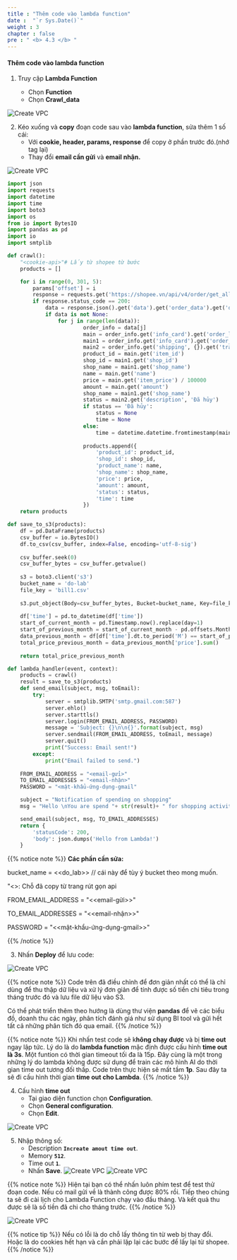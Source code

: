 ```yaml
---
title : "Thêm code vào lambda function"
date :  "`r Sys.Date()`" 
weight : 3 
chapter : false
pre : " <b> 4.3 </b> "
---
```


#### Thêm code vào lambda function

1. Truy cập **Lambda Function**

   - Chọn **Function**
   - Chọn **Crawl_data**

![Create VPC](/images/4-CreateEc2Server/4.3-addcode/1.png?featherlight=false&width=90pc)


2. Kéo xuống và **copy** đoạn code sau vào **lambda function**, sửa thêm 1 số cái:
   - Với **cookie, header, params, response** để copy ở phần trước đó.(nhớ tag lại)
   - Thay đổi **email cần gửi** và **email nhận.**

![Create VPC](/images/4-CreateEc2Server/4.3-addcode/2.png?featherlight=false&width=90pc)

```python
import json
import requests
import datetime
import time
import boto3 
import os
from io import BytesIO
import pandas as pd
import io
import smtplib

def crawl():
    "<cookie-api>"# Lấy từ shopee từ bước 
    products = []

    for i in range(0, 301, 5):
        params['offset'] = i
        response = requests.get('https://shopee.vn/api/v4/order/get_all_order_and_checkout_list', headers=headers, params=params, cookies=cookies)
        if response.status_code == 200:
            data = response.json().get('data').get('order_data').get('details_list')
            if data is not None:
                for j in range(len(data)):
                        order_info = data[j]
                        main = order_info.get('info_card').get('order_list_cards')[0].get('product_info').get('item_groups')[0].get('items')[0]
                        main1 = order_info.get('info_card').get('order_list_cards')[0].get('shop_info')
                        main2 = order_info.get('shipping', {}).get('tracking_info', {})
                        product_id = main.get('item_id')
                        shop_id = main1.get('shop_id')
                        shop_name = main1.get('shop_name')
                        name = main.get('name')
                        price = main.get('item_price') / 100000 
                        amount = main.get('amount')
                        shop_name = main1.get('shop_name')
                        status = main2.get('description', 'Đã hủy')
                        if status == 'Đã hủy':
                            status = None  
                            time = None    
                        else:
                            time = datetime.datetime.fromtimestamp(main2.get('ctime', 0))
                    
                        products.append({
                            'product_id': product_id,
                            'shop_id': shop_id,
                            'product_name': name,
                            'shop_name': shop_name,
                            'price': price,
                            'amount': amount,
                            'status': status,
                            'time': time
                        })
    return products        

def save_to_s3(products):    
    df = pd.DataFrame(products)
    csv_buffer = io.BytesIO()
    df.to_csv(csv_buffer, index=False, encoding='utf-8-sig')
    
    csv_buffer.seek(0)
    csv_buffer_bytes = csv_buffer.getvalue()
    
    s3 = boto3.client('s3')
    bucket_name = 'do-lab'
    file_key = 'bill1.csv'
    
    s3.put_object(Body=csv_buffer_bytes, Bucket=bucket_name, Key=file_key, ContentType='text/csv; charset=utf-8')
    
    df['time'] = pd.to_datetime(df['time'])
    start_of_current_month = pd.Timestamp.now().replace(day=1)
    start_of_previous_month = start_of_current_month - pd.offsets.MonthBegin(1)
    data_previous_month = df[df['time'].dt.to_period('M') == start_of_previous_month.to_period('M')]
    total_price_previous_month = data_previous_month['price'].sum()
    
    return total_price_previous_month

def lambda_handler(event, context):
    products = crawl()
    result = save_to_s3(products)
    def send_email(subject, msg, toEmail):
        try:
            server = smtplib.SMTP('smtp.gmail.com:587')
            server.ehlo()
            server.starttls()
            server.login(FROM_EMAIL_ADDRESS, PASSWORD)
            message = 'Subject: {}\n\n{}'.format(subject, msg)
            server.sendmail(FROM_EMAIL_ADDRESS, toEmail, message)
            server.quit()
            print("Success: Email sent!")
        except:
            print("Email failed to send.")
            
    FROM_EMAIL_ADDRESS = "<email-gửi>"
    TO_EMAIL_ADDRESSES = "<email-nhận>"
    PASSWORD = "<mật-khẩu-ứng-dụng-gmail"

    subject = "Notification of spending on shopping"
    msg = "Hello \nYou are spend "+ str(result)+ " for shopping activities at shopee" 

    send_email(subject, msg, TO_EMAIL_ADDRESSES)
    return {
        'statusCode': 200,
        'body': json.dumps('Hello from Lambda!')
    }
```
{{% notice note %}}
**Các phần cần sửa:**

bucket_name = <<do_lab>> // cái này để tùy ý bucket theo mong muốn.

"<<cookie-api>>: Chỗ đã copy từ trang rút gọn api 

FROM_EMAIL_ADDRESS = "<<email-gửi>>"

TO_EMAIL_ADDRESSES = "<<email-nhận>>"

PASSWORD = "<<mật-khẩu-ứng-dụng-gmail>>"

{{% /notice %}}

3. Nhấn **Deploy** để lưu code:


![Create VPC](/images/4-CreateEc2Server/4.3-addcode/3.png?featherlight=false&width=90pc)


{{% notice note %}}
Code trên đã điều chỉnh để đơn giản nhất có thể là chỉ dùng để thu thập dữ liệu và xử lý đơn giản để tính được số tiền chi tiêu trong tháng trước đó và lưu file dữ liệu vào S3. 

Có thể phát triển thêm theo hướng là dùng thư viện **pandas** để vẽ các biểu đồ, doanh thu các ngày, phân tích đánh giá như sử dụng BI tool và gửi hết tất cả những phân tích đó qua email.
{{% /notice %}}


{{% notice note %}}
Khi nhấn test code sẽ k**hông chạy được** và bị **time out** ngay lập tức. Lý do là do **lambda function** mặc định được cấu hình **time out là 3s**. Một funtion có thời gian timeout tối đa là 15p. Đây cùng là một trong những lý do lambda không được sử dụng để train các mô hình AI do thời gian time out tương đối thấp. Code trên thực hiện sẽ mất tầm **1p**. Sau đây ta sẽ đi cấu hình thời gian **time out cho Lambda**.
{{% /notice %}}


4. Cấu hình **time out**
    - Tại giao diện function chọn **Configuration**.
    - Chọn **General configuration**.
    - Chọn **Edit**.
 
![Create VPC](/images/4-CreateEc2Server/4.3-addcode/4.png?featherlight=false&width=90pc)

5. Nhập thông số:
    - Description **```Increate amout time out```**.
    - Memory **```512```**.
    - Time out **```1```**.
    - Nhấn **Save**.
![Create VPC](/images/4-CreateEc2Server/4.3-addcode/5.png?featherlight=false&width=90pc)
![Create VPC](/images/4-CreateEc2Server/4.3-addcode/6.png?featherlight=false&width=90pc)

{{% notice note %}}
Hiện tại bạn có thể nhấn luôn phím test để test thử đoạn code. Nếu có mail gửi về là thành công được 80% rồi. Tiếp theo chúng ta sẽ đi cài lịch cho Lambda Function chạy vào đầu tháng. Và kết quả thu được sẽ là số tiền đã chi cho tháng trước. 
{{% /notice %}}

![Create VPC](/images/4-CreateEc2Server/4.3-addcode/7.png?featherlight=false&width=90pc)



{{% notice tip %}}
Nếu có lỗi là do chỗ lấy thông tin từ web bị thay đổi. Hoặc là do cookies hết hạn và cần phải lặp lại các bước để lấy lại từ shopee.
{{% /notice %}}